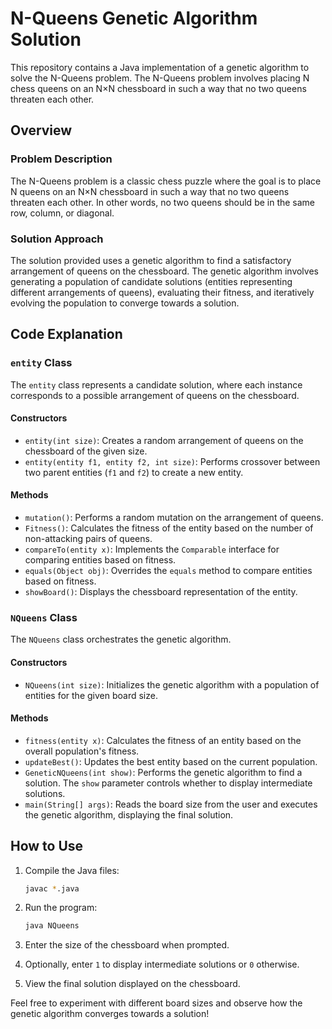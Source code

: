 # N-Queens Genetic Algorithm Solution

This repository contains a Java implementation of a genetic algorithm to solve the N-Queens problem. The N-Queens problem involves placing N chess queens on an N×N chessboard in such a way that no two queens threaten each other.

## Overview

### Problem Description

The N-Queens problem is a classic chess puzzle where the goal is to place N queens on an N×N chessboard in such a way that no two queens threaten each other. In other words, no two queens should be in the same row, column, or diagonal.

### Solution Approach

The solution provided uses a genetic algorithm to find a satisfactory arrangement of queens on the chessboard. The genetic algorithm involves generating a population of candidate solutions (entities representing different arrangements of queens), evaluating their fitness, and iteratively evolving the population to converge towards a solution.

## Code Explanation

### `entity` Class

The `entity` class represents a candidate solution, where each instance corresponds to a possible arrangement of queens on the chessboard.

#### Constructors

- `entity(int size)`: Creates a random arrangement of queens on the chessboard of the given size.
- `entity(entity f1, entity f2, int size)`: Performs crossover between two parent entities (`f1` and `f2`) to create a new entity.

#### Methods

- `mutation()`: Performs a random mutation on the arrangement of queens.
- `Fitness()`: Calculates the fitness of the entity based on the number of non-attacking pairs of queens.
- `compareTo(entity x)`: Implements the `Comparable` interface for comparing entities based on fitness.
- `equals(Object obj)`: Overrides the `equals` method to compare entities based on fitness.
- `showBoard()`: Displays the chessboard representation of the entity.

### `NQueens` Class

The `NQueens` class orchestrates the genetic algorithm.

#### Constructors

- `NQueens(int size)`: Initializes the genetic algorithm with a population of entities for the given board size.

#### Methods

- `fitness(entity x)`: Calculates the fitness of an entity based on the overall population's fitness.
- `updateBest()`: Updates the best entity based on the current population.
- `GeneticNQueens(int show)`: Performs the genetic algorithm to find a solution. The `show` parameter controls whether to display intermediate solutions.
- `main(String[] args)`: Reads the board size from the user and executes the genetic algorithm, displaying the final solution.


## How to Use

1. Compile the Java files:

    ```bash
    javac *.java
    ```

2. Run the program:

    ```bash
    java NQueens
    ```

3. Enter the size of the chessboard when prompted.

4. Optionally, enter `1` to display intermediate solutions or `0` otherwise.

5. View the final solution displayed on the chessboard.

Feel free to experiment with different board sizes and observe how the genetic algorithm converges towards a solution!
